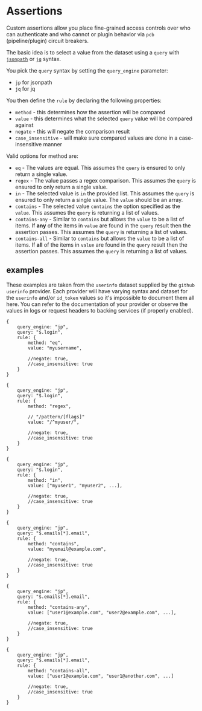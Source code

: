 # Assertions

Custom assertions allow you place fine-grained access controls over who can
authenticate and who cannot or plugin behavior via `pcb` (pipeline/plugin)
circuit breakers.

The basic idea is to select a value from the dataset using a `query` with
[`jsonpath`](https://github.com/dchester/jsonpath) or
[`jq`](https://stedolan.github.io/jq/) syntax.

You pick the `query` syntax by setting the `query_engine` parameter:

- `jp` for jsonpath
- `jq` for jq

You then define the `rule` by declaring the following properties:

- `method` - this determines how the assertion will be compared
- `value` - this determines what the selected `query` value will be compared
  against
- `negate` - this will negate the comparison result
- `case_insensitive` - will make sure compared values are done in a
  case-insensitive manner

Valid options for method are:

- `eq` - The values are equal. This assumes the `query` is ensured to only
  return a single value.
- `regex` - The value passes a regex comparison. This assumes the `query` is
  ensured to only return a single value.
- `in` - The selected value is `in` the provided list. This assumes the `query`
  is ensured to only return a single value. The `value` should be an array.
- `contains` - The selected value `contains` the option specified as the
  `value`. This assumes the `query` is returning a list of values.
- `contains-any` - Similar to `contains` but allows the `value` to be a list of
  items. If **any** of the items in `value` are found in the `query` result then
  the assertion passes. This assumes the `query` is returning a list of values.
- `contains-all` - Similar to `contains` but allows the `value` to be a list of
  items. If **all** of the items in `value` are found in the `query` result then
  the assertion passes. This assumes the `query` is returning a list of values.

## examples

These examples are taken from the `userinfo` dataset supplied by the `github`
`userinfo` provider. Each provider will have varying syntax and dataset for the
`userinfo` and/or `id_token` values so it's impossible to document them all
here. You can refer to the documentation of your provider or observe the values
in logs or request headers to backing services (if properly enabled).

```
{
    query_engine: "jp",
    query: "$.login",
    rule: {
        method: "eq",
        value: "myusername",

        //negate: true,
        //case_insensitive: true
    }
}

{
    query_engine: "jp",
    query: "$.login",
    rule: {
        method: "regex",

        // "/pattern/[flags]"
        value: "/^myuser/",

        //negate: true,
        //case_insensitive: true
    }
}

{
    query_engine: "jp",
    query: "$.login",
    rule: {
        method: "in",
        value: ["myuser1", "myuser2", ...],

        //negate: true,
        //case_insensitive: true
    }
}

{
    query_engine: "jp",
    query: "$.emails[*].email",
    rule: {
        method: "contains",
        value: "myemail@example.com",

        //negate: true,
        //case_insensitive: true
    }
}

{
    query_engine: "jp",
    query: "$.emails[*].email",
    rule: {
        method: "contains-any",
        value: ["user1@example.com", "user2@example.com", ...],

        //negate: true,
        //case_insensitive: true
    }
}

{
    query_engine: "jp",
    query: "$.emails[*].email",
    rule: {
        method: "contains-all",
        value: ["user1@example.com", "user1@another.com", ...]

        //negate: true,
        //case_insensitive: true
    }
}
```
